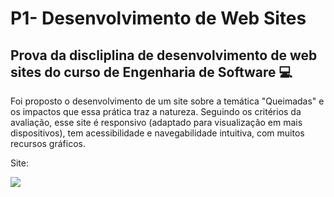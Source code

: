 <h1>P1- Desenvolvimento de Web Sites</h1>
<h2>Prova da discliplina de desenvolvimento de web sites do curso de Engenharia de Software 💻</h2>

<p>Foi proposto o desenvolvimento de um site sobre a temática "Queimadas" e os impactos que essa prática traz a natureza.
Seguindo os critérios da avaliação, esse site é responsivo (adaptado para visualização em mais dispositivos), tem acessibilidade e navegabilidade intuitiva,
com muitos recursos gráficos.</p>

Site: 

![](https://github.com/user-attachments/assets/0904be76-dd07-4d4a-8757-b0309aa674e7)

